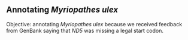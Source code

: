## Annotating *Myriopathes ulex*

Objective: annotating *Myriopathes ulex* because we received feedback from GenBank saying that *ND5* was missing a legal start codon.